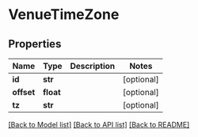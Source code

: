 # VenueTimeZone

## Properties
Name | Type | Description | Notes
------------ | ------------- | ------------- | -------------
**id** | **str** |  | [optional] 
**offset** | **float** |  | [optional] 
**tz** | **str** |  | [optional] 

[[Back to Model list]](../README.md#documentation-for-models) [[Back to API list]](../README.md#documentation-for-api-endpoints) [[Back to README]](../README.md)


